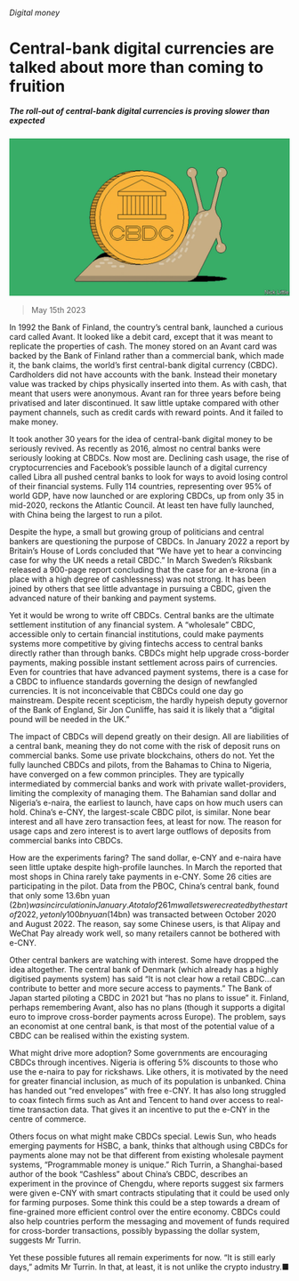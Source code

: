 ###### Digital money

# Central-bank digital currencies are talked about more than coming to fruition 

##### The roll-out of central-bank digital currencies is proving slower than expected 

![image](images/20230520_SRD006.jpg) 

> May 15th 2023 

In 1992 the Bank of Finland, the country’s central bank, launched a curious card called Avant. It looked like a debit card, except that it was meant to replicate the properties of cash. The money stored on an Avant card was backed by the Bank of Finland rather than a commercial bank, which made it, the bank claims, the world’s first central-bank digital currency (CBDC). Cardholders did not have accounts with the bank. Instead their monetary value was tracked by chips physically inserted into them. As with cash, that meant that users were anonymous. Avant ran for three years before being privatised and later discontinued. It saw little uptake compared with other payment channels, such as credit cards with reward points. And it failed to make money. 

It took another 30 years for the idea of central-bank digital money to be seriously revived. As recently as 2016, almost no central banks were seriously looking at CBDCs. Now most are. Declining cash usage, the rise of cryptocurrencies and Facebook’s possible launch of a digital currency called Libra all pushed central banks to look for ways to avoid losing control of their financial systems. Fully 114 countries, representing over 95% of world GDP, have now launched or are exploring CBDCs, up from only 35 in mid-2020, reckons the Atlantic Council. At least ten have fully launched, with China being the largest to run a pilot.

Despite the hype, a small but growing group of politicians and central bankers are questioning the purpose of CBDCs. In January 2022 a report by Britain’s House of Lords concluded that “We have yet to hear a convincing case for why the UK needs a retail CBDC.” In March Sweden’s Riksbank released a 900-page report concluding that the case for an e-krona (in a place with a high degree of cashlessness) was not strong. It has been joined by others that see little advantage in pursuing a CBDC, given the advanced nature of their banking and payment systems. 

Yet it would be wrong to write off CBDCs. Central banks are the ultimate settlement institution of any financial system. A “wholesale” CBDC, accessible only to certain financial institutions, could make payments systems more competitive by giving fintechs access to central banks directly rather than through banks. CBDCs might help upgrade cross-border payments, making possible instant settlement across pairs of currencies. Even for countries that have advanced payment systems, there is a case for a CBDC to influence standards governing the design of newfangled currencies. It is not inconceivable that CBDCs could one day go mainstream. Despite recent scepticism, the hardly hypeish deputy governor of the Bank of England, Sir Jon Cunliffe, has said it is likely that a “digital pound will be needed in the UK.”

The impact of CBDCs will depend greatly on their design. All are liabilities of a central bank, meaning they do not come with the risk of deposit runs on commercial banks. Some use private blockchains, others do not. Yet the fully launched CBDCs and pilots, from the Bahamas to China to Nigeria, have converged on a few common principles. They are typically intermediated by commercial banks and work with private wallet-providers, limiting the complexity of managing them. The Bahamian sand dollar and Nigeria’s e-naira, the earliest to launch, have caps on how much users can hold. China’s e-CNY, the largest-scale CBDC pilot, is similar. None bear interest and all have zero transaction fees, at least for now. The reason for usage caps and zero interest is to avert large outflows of deposits from commercial banks into CBDCs. 

How are the experiments faring? The sand dollar, e-CNY and e-naira have seen little uptake despite high-profile launches. In March the  reported that most shops in China rarely take payments in e-CNY. Some 26 cities are participating in the pilot. Data from the PBOC, China’s central bank, found that only some 13.6bn yuan ($2bn) was in circulation in January. A total of 261m wallets were created by the start of 2022, yet only 100bn yuan ($14bn) was transacted between October 2020 and August 2022. The reason, say some Chinese users, is that Alipay and WeChat Pay already work well, so many retailers cannot be bothered with e-CNY.

Other central bankers are watching with interest. Some have dropped the idea altogether. The central bank of Denmark (which already has a highly digitised payments system) has said “It is not clear how a retail CBDC…can contribute to better and more secure access to payments.” The Bank of Japan started piloting a CBDC in 2021 but “has no plans to issue” it. Finland, perhaps remembering Avant, also has no plans (though it supports a digital euro to improve cross-border payments across Europe). The problem, says an economist at one central bank, is that most of the potential value of a CBDC can be realised within the existing system.

What might drive more adoption? Some governments are encouraging CBDCs through incentives. Nigeria is offering 5% discounts to those who use the e-naira to pay for rickshaws. Like others, it is motivated by the need for greater financial inclusion, as much of its population is unbanked. China has handed out “red envelopes” with free e-CNY. It has also long struggled to coax fintech firms such as Ant and Tencent to hand over access to real-time transaction data. That gives it an incentive to put the e-CNY in the centre of commerce. 

Others focus on what might make CBDCs special. Lewis Sun, who heads emerging payments for HSBC, a bank, thinks that although using CBDCs for payments alone may not be that different from existing wholesale payment systems, “Programmable money is unique.” Rich Turrin, a Shanghai-based author of the book “Cashless” about China’s CBDC, describes an experiment in the province of Chengdu, where reports suggest six farmers were given e-CNY with smart contracts stipulating that it could be used only for farming purposes. Some think this could be a step towards a dream of fine-grained more efficient control over the entire economy. CBDCs could also help countries perform the messaging and movement of funds required for cross-border transactions, possibly bypassing the dollar system, suggests Mr Turrin.

Yet these possible futures all remain experiments for now. “It is still early days,” admits Mr Turrin. In that, at least, it is not unlike the crypto industry.■

